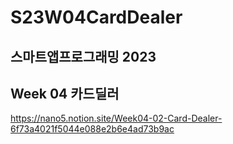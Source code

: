 # S23W04CardDealer

## 스마트앱프로그래밍 2023
## Week 04 카드딜러

https://nano5.notion.site/Week04-02-Card-Dealer-6f73a4021f5044e088e2b6e4ad73b9ac
